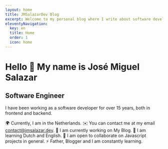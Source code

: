 ```yaml
---
layout: home
title: JMSalazarDev Blog 
excerpt: Welcome to my personal blog where I write about software development and other things that I enjoy.
eleventyNavigation:
  key: en
  title: Home
  order: 1
  icon: home
---
```


Hello 👋 My name is José Miguel Salazar
=======================================
Software Engineer
---------------------

I have been working as a software developer for over 15 years, both in frontend and backend.

🌍 Currently, I am in the Netherlands.
✉️ You can contact me at my email contact@jmsalazar.dev.
🚀 I am currently working on My Blog.
🧠 I am learning Dutch and English.
🤝 I am open to collaborate on Javascript projects in general.
⚡ Father, Blogger and I am constantly learning.